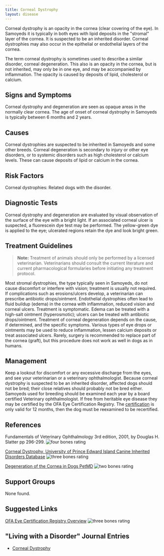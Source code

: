 ```yaml
---
title: Corneal Dystrophy
layout: disease
---
```


Corneal dystrophy is an opacity in the cornea (clear covering of the
eye). In Samoyeds it is typically in both eyes with lipid deposits in
the "stromal" layer of the cornea. It is suspected to be an inherited
disorder. Corneal dystrophies may also occur in the epithelial or
endothelial layers of the cornea.

The term corneal dystrophy is sometimes used to describe a similar
disorder, corneal degeneration. This also is an opacity in the cornea,
but is not inherited, may only be in one eye, and may be accompanied by
inflammation. The opacity is caused by deposits of lipid, cholesterol or
calcium.

## Signs and Symptoms

Corneal dystrophy and degeneration are seen as opaque areas in the
normally clear cornea. The age of onset of corneal dystrophy in Samoyeds
is typically between 6 months and 2 years.

## Causes

Corneal dystrophies are suspected to be inherited in Samoyeds and some
other breeds. Corneal degeneration is secondary to injury or other eye
disorders, or to systemic disorders such as high cholesterol or calcium
levels. These can cause deposits of lipid or calcium in the cornea.

## Risk Factors

Corneal dystrophies: Related dogs with the disorder.

## Diagnostic Tests

Corneal dystrophy and degeneration are evaluated by visual observation
of the surface of the eye with a bright light. If an associated corneal
ulcer is suspected, a fluorescein dye test may be performed. The
yellow-green dye is applied to the eye; ulcerated regions retain the dye
and look bright green.

## Treatment Guidelines

> **Note:** Treatment of animals should only be performed by a licensed
> veterinarian. Veterinarians should consult the current literature and
> current pharmacological formularies before initiating any treatment
> protocol.

Most stromal dystrophies, the type typically seen in Samoyeds, do not
cause discomfort or interfere with vision; treatment is usually not
required. If complications such as erosions/ulcers develop, a
veterinarian can prescribe antibiotic drops/ointment. Endothelial
dystrophies often lead to fluid buildup (edema) in the cornea with
inflammation, reduced vision and corneal ulcers. Treatment is
symptomatic. Edema can be treated with a high-salt ointment
(hyperosmotic); ulcers can be treated with antibiotic drops/ointment.
Treatment of corneal degeneration depends on the cause, if determined,
and the specific symptoms. Various types of eye drops or ointments may
be used to reduce inflammation, lessen calcium deposits or treat
associated ulcers. Rarely, surgery is recommended to replace part of the
cornea (graft), but this procedure does not work as well in dogs as in
humans.

## Management

Keep a lookout for discomfort or any excessive discharge from the eyes,
and see your veterinarian or a veterinary ophthalmologist. Because
corneal dystrophy is suspected to be an inherited disorder, affected
dogs should not be bred; their close relatives should probably not be
bred either. Samoyeds used for breeding should be examined each year by
a board certified Veterinary ophthalmologist. If free from heritable eye
disease they may be certified by the OFA Eye Certification Registry.
The
[certification](https://www.ofa.org/diseases/eye-certification) is
only valid for 12 months, then the dog must be reexamined to be
recertified.

## References

Fundamentals of Veterinary Ophthalmology 3rd edition, 2001, by Douglas
H. Slatter pp 296-299.
![four bones rating](/img/4-bones.gif)

[Corneal Dystrophy, University of Prince Edward Island Canine Inherited Disorders Database](https://cidd.discoveryspace.ca/disorder/corneal-dystrophy.html)
![three bones rating](/img/3-bones.gif)

[Degeneration of the Cornea in Dogs PetMD](http://www.petmd.com/dog/conditions/eyes/c_multi_corneal_degenerations_infiltrations)
![two bones rating](/img/2-bones.gif)

## Support Groups

None found.

## Suggested Links

[OFA Eye Certification Registry
Overview](https://www.ofa.org/?s=eye+overview)
![three bones
rating](/img/3-bones.gif)

## "Living with a Disorder" Journal Entries

- [Corneal Dystrophy](/diseases/corneal-dystrophy-corneal-dystrophy)
